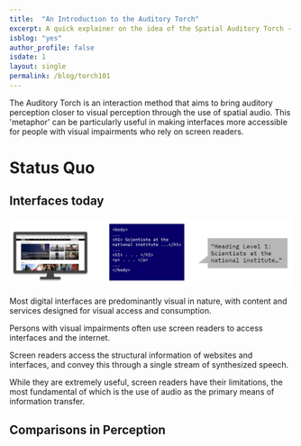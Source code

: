 ```yaml
---
title:  "An Introduction to the Auditory Torch"
excerpt: A quick explainer on the idea of the Spatial Auditory Torch - an interaction method for auditory interfaces.
isblog: "yes"
author_profile: false
isdate: 1
layout: single
permalink: /blog/torch101
---
```


The Auditory Torch is an interaction method that aims to bring auditory perception closer to visual perception through the use of spatial audio. This 'metaphor' can be particularly useful in making interfaces more accessible for people with visual impairments who rely on screen readers. 

# Status Quo

## Interfaces today

![Status Quo](\media\torchimages\statusquo.jpg)

Most digital interfaces are predominantly visual in nature, with content and services designed for visual access and consumption.

Persons with visual impairments often use screen readers to access interfaces and the internet.

Screen readers access the structural information of websites and interfaces, and convey this through a single stream of synthesized speech.

While they are extremely useful, screen readers have their limitations, the most fundamental of which is the use of audio as the primary means of information transfer.

## Comparisons in Perception



<!--
<div class = "torchgridcontainer">

<div class = "torchitemA">

Testing Testing sound check one two three

</div>

<div class = "torchitemB">

Testing Testing sound check one two three
</div>

<div class = "torchitemC">

Testing Testing sound check one two three
</div>

<div class = "torchitemD">

Testing Testing sound check one two three
</div>

<div class = "torchitemE">

Testing Testing sound check one two three
</div>

<div class = "torchitemF">

Testing Testing sound check one two three
</div>

<div class = "torchitemG">

Testing Testing sound check one two three
</div>

<div class = "torchitemH">

Testing Testing sound check one two three
</div>

<div class = "torchitemI">

Testing Testing sound check one two three
</div>

</div>

-->